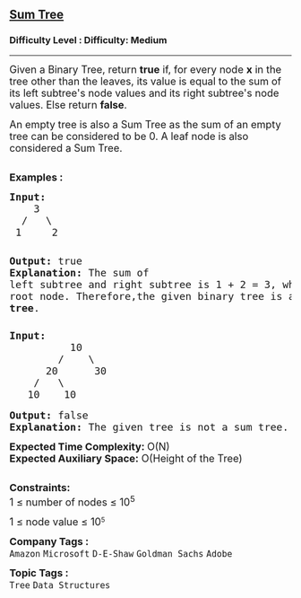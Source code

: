 <h2><a href="https://www.geeksforgeeks.org/problems/sum-tree/1">Sum Tree</a></h2><h3>Difficulty Level : Difficulty: Medium</h3><hr><div class="problems_problem_content__Xm_eO"><div class="entry-content">
<p><span style="font-size: 18px;">Given a Binary Tree, return <strong>true</strong> if, for every node <strong>x</strong> in the tree other than the leaves, its value is equal to the sum of its left subtree's node values and its right subtree's node values. Else return <strong>false</strong>.</span></p>
<p><span style="font-size: 18px;">An empty tree is also a Sum Tree as the sum of an empty tree can be considered to be 0. A leaf node is also considered a Sum Tree.</span></p>
<p><br><strong><span style="font-size: 18px;">Examples :</span></strong></p>
<pre><span style="font-size: 18px;"><strong>Input:</strong>
    3
  /   \    
 1     2</span>

<span style="font-size: 18px;"><strong>Output:</strong> true</span>
<span style="font-size: 18px;"><strong>Explanation: </strong>The sum of left subtree and right subtree is 1 + 2 = 3, which is the value of the root node. Therefore,the given binary tree is a <strong>sum tree</strong>.</span>
</pre>
<pre><strong><span style="font-size: 18px;">Input:</span></strong>
<span style="font-size: 18px;">          10
        /    \
      20      30
    /   \ 
   10    10</span>

<span style="font-size: 18px;"><strong>Output: </strong>false</span>
<span style="font-size: 18px;"><strong>Explanation: </strong>The given tree is not a sum tree. For the root node, sum of elements in left subtree is 40 and sum of elements in right subtree is 30. Root element = 10 which is not equal to 30+40.</span></pre>
<p><span style="font-size: 18px;"><strong>Expected Time Complexity: </strong>O(N)<br><strong>Expected Auxiliary Space:</strong> O(Height of the Tree</span><span style="font-size: 18px;">)</span></p>
<p><br><span style="font-size: 18px;"><strong>Constraints:</strong><br>1 ≤ number of nodes ≤ 10<sup>5</sup></span></p>
<p><span style="font-size: 18px;">1 ≤ node value ≤ 10</span><sup>5</sup></p>
</div></div><p><span style=font-size:18px><strong>Company Tags : </strong><br><code>Amazon</code>&nbsp;<code>Microsoft</code>&nbsp;<code>D-E-Shaw</code>&nbsp;<code>Goldman Sachs</code>&nbsp;<code>Adobe</code>&nbsp;<br><p><span style=font-size:18px><strong>Topic Tags : </strong><br><code>Tree</code>&nbsp;<code>Data Structures</code>&nbsp;